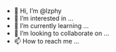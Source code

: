 - 👋 Hi, I’m @lzphy
- 👀 I’m interested in ...
- 🌱 I’m currently learning ...
- 💞️ I’m looking to collaborate on ...
- 📫 How to reach me ...

<!---
lzphy/lzphy is a ✨ special ✨ repository because its `README.md` (this file) appears on your GitHub profile.
You can click the Preview link to take a look at your changes.
--->
